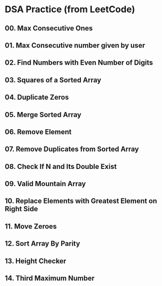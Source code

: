 # DSA Practice (from LeetCode)
## 00. Max Consecutive Ones
## 01. Max Consecutive number given by user
## 02. Find Numbers with Even Number of Digits
## 03. Squares of a Sorted Array
## 04. Duplicate Zeros
## 05. Merge Sorted Array
## 06. Remove Element
## 07. Remove Duplicates from Sorted Array
## 08. Check If N and Its Double Exist
## 09. Valid Mountain Array
## 10. Replace Elements with Greatest Element on Right Side
## 11. Move Zeroes
## 12. Sort Array By Parity
## 13. Height Checker
## 14. Third Maximum Number
